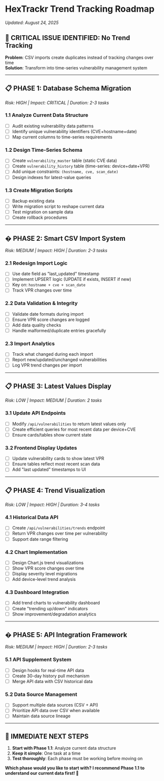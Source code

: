 # HexTrackr Trend Tracking Roadmap
*Updated: August 24, 2025*

## 🎯 **CRITICAL ISSUE IDENTIFIED: No Trend Tracking**
**Problem**: CSV imports create duplicates instead of tracking changes over time  
**Solution**: Transform into time-series vulnerability management system

---

## 📋 **PHASE 1: Database Schema Migration** 
*Risk: HIGH | Impact: CRITICAL | Duration: 2-3 tasks*

### 1.1 Analyze Current Data Structure
- [ ] Audit existing vulnerability data patterns
- [ ] Identify unique vulnerability identifiers (CVE+hostname+date)
- [ ] Map current columns to time-series requirements

### 1.2 Design Time-Series Schema
- [ ] Create `vulnerability_master` table (static CVE data)
- [ ] Create `vulnerability_history` table (time-series: device+date+VPR)
- [ ] Add unique constraints: `(hostname, cve, scan_date)`
- [ ] Design indexes for latest-value queries

### 1.3 Create Migration Scripts
- [ ] Backup existing data
- [ ] Write migration script to reshape current data
- [ ] Test migration on sample data
- [ ] Create rollback procedures

---

## � **PHASE 2: Smart CSV Import System**
*Risk: MEDIUM | Impact: HIGH | Duration: 2-3 tasks*

### 2.1 Redesign Import Logic
- [ ] Use date field as "last_updated" timestamp
- [ ] Implement UPSERT logic (UPDATE if exists, INSERT if new)
- [ ] Key on: `hostname + cve + scan_date`
- [ ] Track VPR changes over time

### 2.2 Data Validation & Integrity
- [ ] Validate date formats during import
- [ ] Ensure VPR score changes are logged
- [ ] Add data quality checks
- [ ] Handle malformed/duplicate entries gracefully

### 2.3 Import Analytics
- [ ] Track what changed during each import
- [ ] Report new/updated/unchanged vulnerabilities
- [ ] Log VPR trend changes per import

---

## 📋 **PHASE 3: Latest Values Display**
*Risk: LOW | Impact: MEDIUM | Duration: 2 tasks*

### 3.1 Update API Endpoints
- [ ] Modify `/api/vulnerabilities` to return latest values only
- [ ] Create efficient queries for most recent data per device+CVE
- [ ] Ensure cards/tables show current state

### 3.2 Frontend Display Updates
- [ ] Update vulnerability cards to show latest VPR
- [ ] Ensure tables reflect most recent scan data
- [ ] Add "last updated" timestamps to UI

---

## 📋 **PHASE 4: Trend Visualization**
*Risk: LOW | Impact: HIGH | Duration: 3-4 tasks*

### 4.1 Historical Data API
- [ ] Create `/api/vulnerabilities/trends` endpoint
- [ ] Return VPR changes over time per vulnerability
- [ ] Support date range filtering

### 4.2 Chart Implementation
- [ ] Design Chart.js trend visualizations
- [ ] Show VPR score changes over time
- [ ] Display severity level migrations
- [ ] Add device-level trend analysis

### 4.3 Dashboard Integration
- [ ] Add trend charts to vulnerability dashboard
- [ ] Create "trending up/down" indicators
- [ ] Show improvement/degradation analytics

---

## � **PHASE 5: API Integration Framework**
*Risk: MEDIUM | Impact: HIGH | Duration: 2-3 tasks*

### 5.1 API Supplement System
- [ ] Design hooks for real-time API data
- [ ] Create 30-day history pull mechanism
- [ ] Merge API data with CSV historical data

### 5.2 Data Source Management
- [ ] Support multiple data sources (CSV + API)
- [ ] Prioritize API data over CSV when available
- [ ] Maintain data source lineage

---

## 🎯 **IMMEDIATE NEXT STEPS**
1. **Start with Phase 1.1**: Analyze current data structure
2. **Keep it simple**: One task at a time
3. **Test thoroughly**: Each phase must be working before moving on

**Which phase would you like to start with? I recommend Phase 1.1 to understand our current data first! 🚀**
